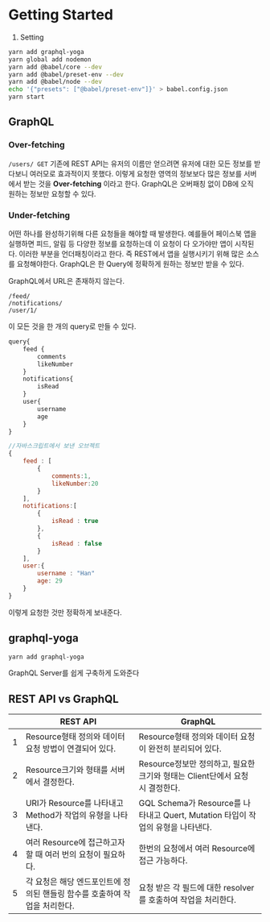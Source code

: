# Getting Started

1. Setting

```bash
yarn add graphql-yoga
yarn global add nodemon
yarn add @babel/core --dev
yarn add @babel/preset-env --dev
yarn add @babel/node --dev
echo '{"presets": ["@babel/preset-env"]}' > babel.config.json
yarn start
```

## GraphQL

### Over-fetching

`/users/ GET`
기존에 REST API는 유저의 이름만 얻으려면 유저에 대한 모든 정보를 받다보니 여러모로 효과적이지 못했다. 이렇게 요청한 영역의 정보보다 많은 정보를 서버에서 받는 것을 **Over-fetching** 이라고 한다.
GraphQL은 오버패칭 없이 DB에 오직 원하는 정보만 요청할 수 있다.

### Under-fetching

어떤 하나를 완성하기위해 다른 요청들을 해야할 때 발생한다. 예를들어 페이스북 앱을 실행하면 피드, 알림 등 다양한 정보를 요청하는데 이 요청이 다 오가야만 앱이 시작된다. 이러한 부분을 언더패칭이라고 한다. 즉 REST에서 앱을 실행시키기 위해 많은 소스를 요청해야한다. GraphQL은 한 Query에 정확하게 원하는 정보만 받을 수 있다.

GraphQL에서 URL은 존재하지 않는다.

```
/feed/
/notifications/
/user/1/
```

이 모든 것을 한 개의 query로 만들 수 있다.

```javascript
query{
    feed {
        comments
        likeNumber
    }
    notifications{
        isRead
    }
    user{
        username
        age
    }
}

//자바스크립트에서 보낸 오브젝트
{
    feed : [
        {
            comments:1,
            likeNumber:20
        }
    ],
    notifications:[
        {
            isRead : true
        },
        {
            isRead : false
        }
    ],
    user:{
        username : "Han"
        age: 29
    }
}

```

이렇게 요청한 것만 정확하게 보내준다.

## graphql-yoga

```bash
yarn add graphql-yoga
```

GraphQL Server를 쉽게 구축하게 도와준다

## REST API vs GraphQL

|     | REST API                                                                   | GraphQL                                                                         |
| --- | -------------------------------------------------------------------------- | ------------------------------------------------------------------------------- |
| 1   | Resource형태 정의와 데이터 요청 방법이 연결되어 있다.                      | Resource형태 정의와 데이터 요청이 완전히 분리되어 있다.                         |
| 2   | Resource크기와 형태를 서버에서 결정한다.                                   | Resource정보만 정의하고, 필요한 크기와 형태는 Client단에서 요청 시 결정한다.    |
| 3   | URI가 Resource를 나타내고 Method가 작업의 유형을 나타낸다.                 | GQL Schema가 Resource를 나타내고 Quert, Mutation 타입이 작업의 유형을 나타낸다. |
| 4   | 여러 Resource에 접근하고자 할 때 여러 번의 요청이 필요하다.                | 한번의 요청에서 여러 Resource에 접근 가능하다.                                  |
| 5   | 각 요청은 해당 엔드포인트에 정의된 핸들링 함수를 호출하여 작업을 처리한다. | 요청 받은 각 필드에 대한 resolver를 호출하여 작업을 처리한다.                   |
